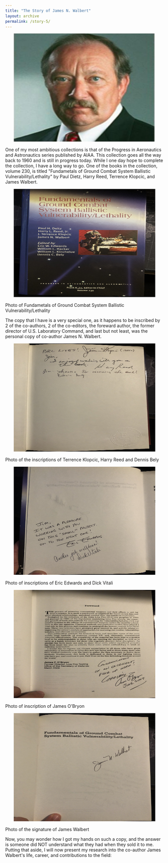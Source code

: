 ```yaml
---
title: "The Story of James N. Walbert"
layout: archive
permalink: /story-5/
---
```

<p align="center">
    <img width="450" height="342" src='/images/Walbert.PNG'>
</p>
One of my most ambitious collections is that of the Progress in Aeronautics and Astronautics series published by AIAA. This collection goes all the way back to 1960 and is still in progress today. While I one day hope to complete the collection, I have a long way to go. One of the books in the collection, volume 230, is titled "Fundametals of Ground Combat System Ballistic Vulnerability/Lethality" by Paul Dietz, Harry Reed, Terrence Klopcic, and James Walbert.

<p align="center">
    <img width="450" height="342" src='/images/fundamentals.jpg'>
</p>
Photo of Fundametals of Ground Combat System Ballistic Vulnerability/Lethality

The copy that I have is a very special one, as it happens to be inscribed by 2 of the co-authors, 2 of the co-editors, the foreward author, the former director of U.S. Laboratory Command, and last but not least, was the personal copy of co-author James N. Walbert.

<p align="center">
    <img width="450" height="342" src='/images/F1.jpg'>
</p>
Photo of the inscriptions of Terrence Klopcic, Harry Reed and Dennis Bely

<p align="center">
    <img width="450" height="342" src='/images/F3.jpg'>
</p>
Photo of inscriptions of Eric Edwards and Dick Vitali

<p align="center">
    <img width="450" height="342" src='/images/F4.jpg'>
</p>
Photo of inscription of James O'Bryon

<p align="center">
    <img width="450" height="342" src='/images/F2.jpg'>
</p>
Photo of the signature of James Walbert

Now, you may wonder how I got my hands on such a copy, and the answer is someone did NOT understand what they had when they sold it to me. Putting that aside, I will now present my research into the co-author James Walbert's life, career, and contributions to the field:


